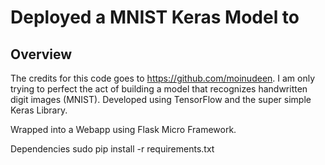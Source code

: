 # Deployed a MNIST Keras Model to 

## Overview
The credits for this code goes to https://github.com/moinudeen. I am only trying to perfect the act of building a model that recognizes handwritten digit images (MNIST). Developed using TensorFlow and the super simple Keras Library. 

Wrapped into a Webapp using Flask Micro Framework.

Dependencies
sudo pip install -r requirements.txt
